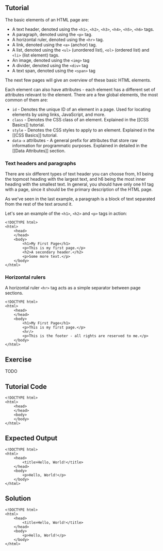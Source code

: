 Tutorial
--------

The basic elements of an HTML page are:

* A text header, denoted using the `<h1>`, `<h2>`, `<h3>`, `<h4>`, `<h5>`, `<h6>` tags.
* A paragraph, denoted using the `<p>` tag.
* A horizontal ruler, denoted using the `<hr>` tag.
* A link, denoted using the `<a>` (anchor) tag.
* A list, denoted using the `<ul>` (unordered list), `<ol>` (ordered list) and `<li>` (list element) tags.
* An image, denoted using the `<img>` tag
* A divider, denoted using the `<div>` tag
* A text span, denoted using the `<span>` tag

The next few pages will give an overview of these basic HTML elements.

Each element can also have attributes - each element has a different set of attributes relevant to the element. There
are a few global elements, the most common of them are:

* `id` - Denotes the unique ID of an element in a page. Used for locating elements by using links, JavaScript, and more.
* `class` - Denotes the CSS class of an element. Explained in the [[CSS Basics]] tutorial.
* `style` - Denotes the CSS styles to apply to an element. Explained in the [[CSS Basics]] tutorial.
* `data-x` attributes - A general prefix for attributes that store raw information for programmatic purposes. 
Explained in detailed in the [[Data Attributes]] section.

### Text headers and paragraphs

There are six different types of text header you can choose from, h1 being the topmost heading with the largest
text, and h6 being the most inner heading with the smallest text. In general, you should have only one h1 tag
with a page, since it should be the primary description of the HTML page.

As we've seen in the last example, a paragraph is a block of text separated from the rest of the text around it.

Let's see an example of the `<h1>`, `<h2>` and `<p>` tags in action:

    <!DOCTYPE html>
    <html>
        <head>
        </head>
        <body>
            <h1>My First Page</h1>
            <p>This is my first page.</p>
            <h2>A secondary header.</h2>
            <p>Some more text.</p>
        </body>
    </html>

### Horizontal rulers

A horizontal ruler `<hr>` tag acts as a simple separator between page sections.

    <!DOCTYPE html>
    <html>
        <head>
        </head>
        <body>
            <h1>My First Page</h1>
            <p>This is my first page.</p>
            <hr/>
            <p>This is the footer - all rights are reserved to me.</p>
        </body>
    </html>



Exercise
--------
TODO

Tutorial Code
-------------

    <!DOCTYPE html>
    <html>
        <head>
        </head>
        <body>
        </body>
    </html>
    
Expected Output
---------------

    <!DOCTYPE html>
    <html>
        <head>
            <title>Hello, World!</title>
        </head>
        <body>
            <p>Hello, World!</p>
        </body>
    </html>

Solution
--------

    <!DOCTYPE html>
    <html>
        <head>
            <title>Hello, World!</title>
        </head>
        <body>
            <p>Hello, World!</p>
        </body>
    </html>
